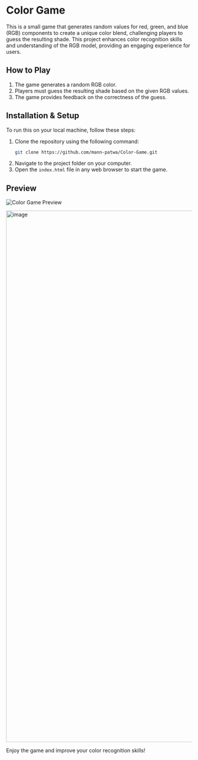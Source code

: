 # Color Game

This is a small game that generates random values for red, green, and blue (RGB) components to create a unique color blend, challenging players to guess the resulting shade. This project enhances color recognition skills and understanding of the RGB model, providing an engaging experience for users.

## How to Play
1. The game generates a random RGB color.
2. Players must guess the resulting shade based on the given RGB values.
3. The game provides feedback on the correctness of the guess.

## Installation & Setup
To run this on your local machine, follow these steps:

1. Clone the repository using the following command:
   ```sh
   git clone https://github.com/mann-patwa/Color-Game.git
   ```
2. Navigate to the project folder on your computer.
3. Open the `index.html` file in any web browser to start the game.

## Preview

![Color Game Preview](https://github.com/user-attachments/assets/ee831127-52be-4207-a504-acc5279a01c1)

<img width="1440" alt="image" src="https://github.com/user-attachments/assets/402f2f59-047c-4029-b123-0fd292a1c4d9" />


Enjoy the game and improve your color recognition skills!

